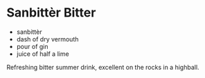 
Sanbittèr Bitter
================

- sanbittèr
- dash of dry vermouth
- pour of gin
- juice of half a lime

Refreshing bitter summer drink, excellent on the rocks in a highball.